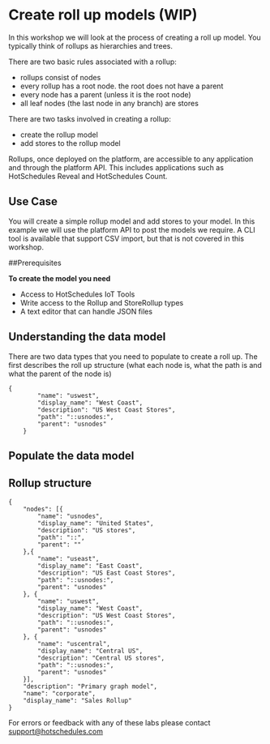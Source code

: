
# Create roll up models (WIP)

In this workshop we will look at the process of creating a roll up model. You typically think of rollups as hierarchies and trees. 

There are two basic rules associated with a rollup: 

* rollups consist of nodes
* every rollup has a root node. the root does not have a parent
* every node has a parent (unless it is the root node)
* all leaf nodes (the last node in any branch) are stores

There are two tasks involved in creating a rollup:

* create the rollup model
* add stores to the rollup model


Rollups, once deployed on the platform, are accessible to any application and through the platform API. This includes applications such as HotSchedules Reveal and HotSchedules Count.


## Use Case

You will create a simple rollup model and add stores to your model. In this example we will use the platform API to post the models we require. A CLI tool is available that support CSV import, but that is not covered in this workshop.


##Prerequisites

**To create the model you need** 

* Access to HotSchedules IoT Tools 
* Write access to the Rollup and StoreRollup types
* A text editor that can handle JSON files


## Understanding the data model 

There are two data types that you need to populate to create a roll up. The first describes the roll up structure (what each node is, what the path is and what the parent of the node is)



````
{
        "name": "uswest",
        "display_name": "West Coast",
        "description": "US West Coast Stores",
        "path": "::usnodes:",
        "parent": "usnodes"
    } 
````



## Populate the data model 







## Rollup structure

````
{
    "nodes": [{
        "name": "usnodes",
        "display_name": "United States",
        "description": "US stores",
        "path": "::",
        "parent": ""
    },{
        "name": "useast",
        "display_name": "East Coast",
        "description": "US East Coast Stores",
        "path": "::usnodes:",
        "parent": "usnodes"
    }, {
        "name": "uswest",
        "display_name": "West Coast",
        "description": "US West Coast Stores",
        "path": "::usnodes:",
        "parent": "usnodes"
    }, {
        "name": "uscentral",
        "display_name": "Central US",
        "description": "Central US stores",
        "path": "::usnodes:",
        "parent": "usnodes"
    }],
    "description": "Primary graph model",
    "name": "corporate",
    "display_name": "Sales Rollup"
}
````














For errors or feedback with any of these labs please contact support@hotschedules.com






